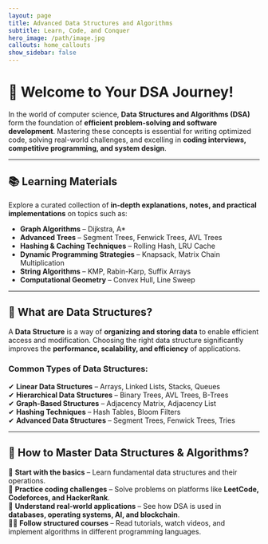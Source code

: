 ```yaml
---
layout: page
title: Advanced Data Structures and Algorithms
subtitle: Learn, Code, and Conquer
hero_image: /path/image.jpg
callouts: home_callouts
show_sidebar: false
---
```


# 🚀 Welcome to Your DSA Journey!

In the world of computer science, **Data Structures and Algorithms (DSA)** form the foundation of **efficient problem-solving and software development**. Mastering these concepts is essential for writing optimized code, solving real-world challenges, and excelling in **coding interviews, competitive programming, and system design**.

---

## 📚 Learning Materials

Explore a curated collection of **in-depth explanations, notes, and practical implementations** on topics such as:

- **Graph Algorithms** – Dijkstra, A*
- **Advanced Trees** – Segment Trees, Fenwick Trees, AVL Trees
- **Hashing & Caching Techniques** – Rolling Hash, LRU Cache
- **Dynamic Programming Strategies** – Knapsack, Matrix Chain Multiplication
- **String Algorithms** – KMP, Rabin-Karp, Suffix Arrays
- **Computational Geometry** – Convex Hull, Line Sweep

---

## 🔹 What are Data Structures?

A **Data Structure** is a way of **organizing and storing data** to enable efficient access and modification. Choosing the right data structure significantly improves the **performance, scalability, and efficiency** of applications.

### **Common Types of Data Structures:**

✔ **Linear Data Structures** – Arrays, Linked Lists, Stacks, Queues  
✔ **Hierarchical Data Structures** – Binary Trees, AVL Trees, B-Trees  
✔ **Graph-Based Structures** – Adjacency Matrix, Adjacency List  
✔ **Hashing Techniques** – Hash Tables, Bloom Filters  
✔ **Advanced Data Structures** – Segment Trees, Fenwick Trees, Tries  

---

## 🔹 How to Master Data Structures & Algorithms?

🚀 **Start with the basics** – Learn fundamental data structures and their operations.  
📝 **Practice coding challenges** – Solve problems on platforms like **LeetCode, Codeforces, and HackerRank**.  
📖 **Understand real-world applications** – See how DSA is used in **databases, operating systems, AI, and blockchain**.  
👨‍💻 **Follow structured courses** – Read tutorials, watch videos, and implement algorithms in different programming languages.  
